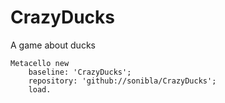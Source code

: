 # CrazyDucks
A game about ducks

```
Metacello new
    baseline: 'CrazyDucks';
    repository: 'github://sonibla/CrazyDucks';
    load.
```
